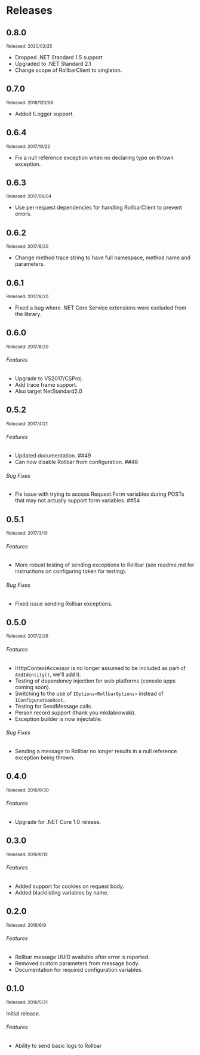 ﻿# Releases

## 0.8.0

<sup>Released: 2020/03/25</sup>

- Dropped .NET Standard 1.5 support
- Upgraded to .NET Standard 2.1
- Change scope of RollbarClient to singleton.

## 0.7.0

<sup>Released: 2018/120/08</sup>

- Added ILogger support.

## 0.6.4

<sup>Released: 2017/10/22</sup>

- Fix a null reference exception when no declaring type on thrown exception.

## 0.6.3

<sup>Released: 2017/09/04</sup>

- Use per-request dependencies for handling RollbarClient to prevent errors.

## 0.6.2

<sup>Released: 2017/8/20</sup>

- Change method trace string to have full namespace, method name and parameters.

## 0.6.1

<sup>Released: 2017/8/20</sup>

- Fixed a bug where .NET Core Service extensions were excluded from the library.

## 0.6.0

<sup>Released: 2017/8/20</sup>

###### Features

- Upgrade to VS2017/CSProj.
- Add trace frame support.
- Also target NetStandard2.0

## 0.5.2

<sup>Released: 2017/4/21</sup>

###### Features

- Updated documentation. ##49
- Can now disable Rollbar from configuration. ##48

###### Bug Fixes

- Fix issue with trying to access Request.Form variables during POSTs that may not actually support form variables. ##54

## 0.5.1

<sup>Released: 2017/3/10</sup>

###### Features

- More robust testing of sending exceptions to Rollbar (see readme.md for instructions on configuring token for testing).

###### Bug Fixes

- Fixed issue sending Rollbar exceptions.

## 0.5.0

<sup>Released: 2017/2/26</sup>

###### Features

- IHttpContextAccessor is no longer assumed to be included as part of `AddIdentity()`, we'll add it.
- Testing of dependency injection for web platforms (console apps coming soon).
- Switching to the use of `IOptions<RollbarOptions>` instead of `IConfigurationRoot`.
- Testing for SendMessage calls.
- Person record support (thank you mkdabrowski).
- Exception builder is now injectable.

###### Bug Fixes

- Sending a message to Rollbar no longer results in a null reference exception being thrown.

## 0.4.0

<sup>Released: 2016/9/30</sup>

###### Features

- Upgrade for .NET Core 1.0 release.

## 0.3.0

<sup>Released: 2016/6/12</sup>

###### Features

- Added support for cookies on request body.
- Added blacklisting variables by name.

## 0.2.0

<sup>Released: 2016/6/9</sup>

###### Features

- Rollbar message UUID available after error is reported.
- Removed custom parameters from message body.
- Documentation for required configuration variables.

## 0.1.0

<sup>Released: 2016/5/31</sup>

Initial release.

###### Features

- Ability to send basic logs to Rollbar
